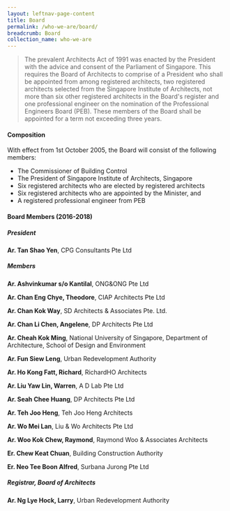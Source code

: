 ```yaml
---
layout: leftnav-page-content
title: Board
permalink: /who-we-are/board/
breadcrumb: Board
collection_name: who-we-are
---
```


> The prevalent Architects Act of 1991 was enacted by the President with the advice and consent of the Parliament of Singapore. This requires the Board of Architects to comprise of a President who shall be appointed from among registered architects, two registered architects selected from the Singapore Institute of Architects, not more than six other registered architects in the Board's register and one professional engineer on the nomination of the Professional Engineers Board (PEB). These members of the Board shall be appointed for a term not exceeding three years.

#### **Composition**

With effect from 1st October 2005, the Board will consist of the following members: 
* The Commissioner of Building Control
* The President of Singapore Institute of Architects, Singapore
* Six registered architects who are elected by registered architects
* Six registered architects who are appointed by the Minister, and
* A registered professional engineer from PEB

#### **Board Members (2016-2018)**

##### **President**
**Ar. Tan Shao Yen**, CPG Consultants Pte Ltd

##### **Members**
**Ar. Ashvinkumar s/o Kantilal**, ONG&ONG Pte Ltd

**Ar. Chan Eng Chye, Theodore**, CIAP Architects Pte Ltd

**Ar. Chan Kok Way**, SD Architects & Associates Pte. Ltd.

**Ar. Chan Li Chen, Angelene**, DP Architects Pte Ltd

**Ar. Cheah Kok Ming**, National University of Singapore, Department of Architecture, School of Design and Environment

**Ar. Fun Siew Leng**, Urban Redevelopment Authority

**Ar. Ho Kong Fatt, Richard**, RichardHO Architects

**Ar. Liu Yaw Lin, Warren**, A D Lab Pte Ltd

**Ar. Seah Chee Huang**, DP Architects Pte Ltd

**Ar. Teh Joo Heng**, Teh Joo Heng Architects

**Ar. Wo Mei Lan**, Liu & Wo Architects Pte Ltd

**Ar. Woo Kok Chew, Raymond**, Raymond Woo & Associates Architects

**Er. Chew Keat Chuan**, Building Construction Authority

**Er. Neo Tee Boon Alfred**, Surbana Jurong Pte Ltd

##### **Registrar, Board of Architects**

**Ar. Ng Lye Hock, Larry**, Urban Redevelopment Authority
